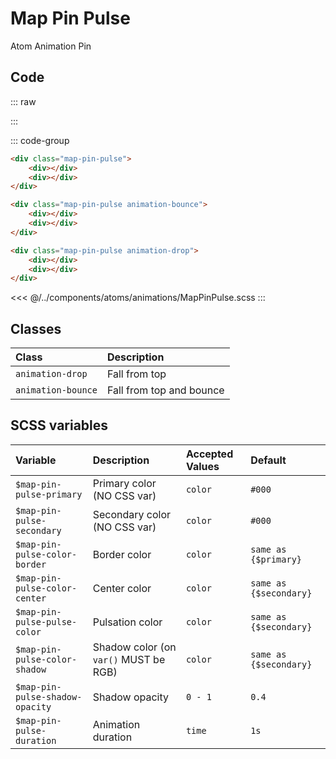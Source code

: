 # Map Pin Pulse
<Badge type="tip">Atom</Badge> <Badge type="info">Animation</Badge> <Badge type="info">Pin</Badge>

## Code

::: raw
<div class="dev-section">
    <div class="map-pin-pulse">
        <span></span>
        <span></span>
    </div>
    <div class="map-pin-pulse animation-bounce">
        <span></span>
        <span></span>
    </div>
    <div class="map-pin-pulse animation-drop">
        <span></span>
        <span></span>
    </div>
</div>
:::


::: code-group
```html [default]
<div class="map-pin-pulse">
    <div></div>
    <div></div>
</div>
```
```html [bounce]
<div class="map-pin-pulse animation-bounce">
    <div></div>
    <div></div>
</div>
```
```html [drop]
<div class="map-pin-pulse animation-drop">
    <div></div>
    <div></div>
</div>
```
<<< @/../components/atoms/animations/MapPinPulse.scss
:::

## Classes

| Class              | Description              |
|:-------------------|:-------------------------|
| `animation-drop`   | Fall from top            |
| `animation-bounce` | Fall from top and bounce |

## SCSS variables

| Variable                        | Description                           | Accepted Values | Default                |
|:--------------------------------|:--------------------------------------|:----------------|:-----------------------|
| `$map-pin-pulse-primary`        | Primary color (NO CSS var)            | `color`         | `#000`                 |
| `$map-pin-pulse-secondary`      | Secondary color (NO CSS var)          | `color`         | `#000`                 |
| `$map-pin-pulse-color-border`   | Border color                          | `color`         | `same as {$primary}`   |
| `$map-pin-pulse-color-center`   | Center color                          | `color`         | `same as {$secondary}` |
| `$map-pin-pulse-pulse-color`    | Pulsation color                       | `color`         | `same as {$secondary}` |
| `$map-pin-pulse-color-shadow`   | Shadow color (on `var()` MUST be RGB) | `color`         | `same as {$secondary}` |
| `$map-pin-pulse-shadow-opacity` | Shadow opacity                        | `0 - 1`         | `0.4`                  |
| `$map-pin-pulse-duration`       | Animation duration                    | `time`          | `1s`                   |


<style lang="scss">
@use "docs/theme.scss" as theme;
@use "components/atoms/animations/MapPinPulse.scss" as * with (
    $map-pin-pulse-primary: theme.$primary-color,
    $map-pin-pulse-secondary: theme.$secondary-color,
);
</style>